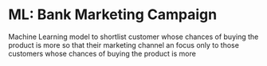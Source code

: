# ML: Bank Marketing Campaign
Machine Learning model to shortlist customer whose chances of buying the product is more so that their marketing channel an focus only to those customers whose chances of buying the product is more
